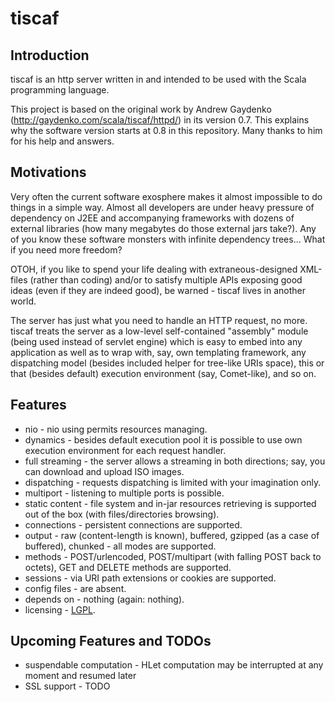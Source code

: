 tiscaf
======

Introduction
------------

tiscaf is an http server written in and intended to be used with the Scala programming language. 

This project is based on the original work by Andrew Gaydenko (http://gaydenko.com/scala/tiscaf/httpd/) in its version 0.7. This explains why the software version starts at 0.8 in this repository.
Many thanks to him for his help and answers.

Motivations
-----------

Very often the current software exosphere makes it almost impossible to do things in a simple way. Almost all developers are under heavy pressure of dependency on J2EE and accompanying frameworks with dozens of external libraries (how many megabytes do those external jars take?). Any of you know these software monsters with infinite dependency trees... What if you need more freedom?

OTOH, if you like to spend your life dealing with extraneous-designed XML-files (rather than coding) and/or to satisfy multiple APIs exposing good ideas (even if they are indeed good), be warned - tiscaf lives in another world.

The server has just what you need to handle an HTTP request, no more. tiscaf treats the server as a low-level self-contained "assembly" module (being used instead of servlet engine) which is easy to embed into any application as well as to wrap with, say, own templating framework, any dispatching model (besides included helper for tree-like URIs space), this or that (besides default) execution environment (say, Comet-like), and so on. 

Features
--------

 - nio - nio using permits resources managing.
 - dynamics - besides default execution pool it is possible to use own execution environment for each request handler.
 - full streaming - the server allows a streaming in both directions; say, you can download and upload ISO images.
 - dispatching - requests dispatching is limited with your imagination only.
 - multiport - listening to multiple ports is possible.
 - static content - file system and in-jar resources retrieving is supported out of the box (with files/directories browsing).
 - connections - persistent connections are supported.
 - output - raw (content-length is known), buffered, gzipped (as a case of buffered), chunked - all modes are supported.
 - methods - POST/urlencoded, POST/multipart (with falling POST back to octets), GET and DELETE methods are supported.
 - sessions - via URI path extensions or cookies are supported.
 - config files - are absent.
 - depends on - nothing (again: nothing).
 - licensing - [LGPL](http://www.gnu.org/licenses/lgpl.html).

Upcoming Features and TODOs
---------------------------

 - suspendable computation - HLet computation may be interrupted at any moment and resumed later
 - SSL support - TODO
